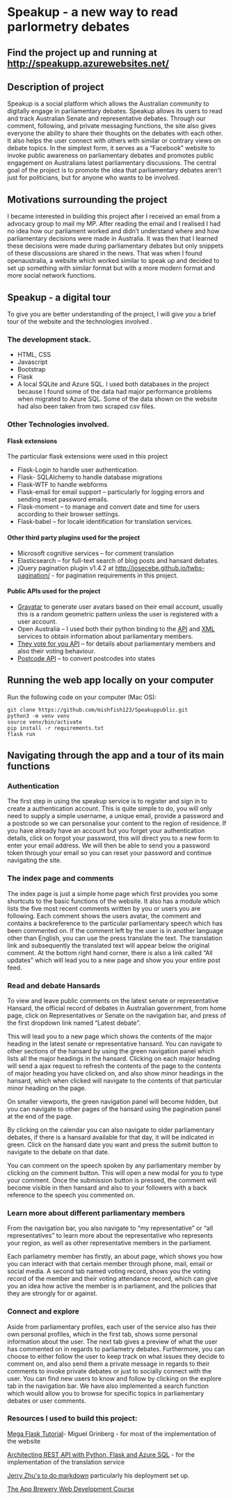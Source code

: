 # Speakup - a new way to read parlormetry debates

## Find the project up and running at http://speakupp.azurewebsites.net/
## Description of project

Speakup is a social platform which allows the Australian community to digitally engage in parliamentary debates. Speakup allows its users to read and track Australian Senate and representative debates. Through our comment, following, and private messaging functions, the site also gives everyone the ability to share their thoughts on the debates with each other. It also helps the user connect with others with similar or contrary views on debate topics. In the simplest form, it serves as a “Facebook” website to invoke public awareness on parliamentary debates and promotes public engagement on Australians latest parliamentary discussions. The central goal of the project is to promote the idea that parliamentary debates aren't just for politicians, but for anyone who wants to be involved.

## Motivations surrounding the project

I became interested in building this project after I received an email from a advocacy group to mail my MP. After reading the email and I realised I had no idea how our parliament worked and didn’t understand where and how parliamentary decisions were made in Australia. It was then that I learned these decisions were made during parliamentary debates but only snippets of these discussions are shared in the news. That was when I found openaustralia, a website which worked similar to speak up and decided to set up something with similar format but with a more modern format and more social network functions.   

## Speakup - a digital tour

To give you are better understanding of the project, I will give you a brief tour of the website and the technologies involved .

### The development stack.
* HTML, CSS
* Javascript
* Bootstrap
* Flask
* A local SQLite and Azure SQL. I used both databases in the project because I found some of the data had major performance problems when migrated to Azure SQL. Some of the data shown on the website had also been taken from two scraped csv files.

### Other Technologies involved.

#### Flask extensions
The particular flask extensions were used in this project
* Flask-Login to handle user authentication.
* Flask- SQLAlchemy to handle database migrations
* Flask-WTF to handle webforms
* Flask-email for email support – particularly for logging errors and sending reset password emails.
* Flask-moment – to manage and convert date and time for users according to their browser settings.
* Flask-babel – for locale identification for translation services.

#### Other third party plugins used for the project
* Microsoft cognitive services – for comment translation
* Elasticsearch – for full-text search of blog posts and hansard debates.
* jQuery pagination plugin v1.4.2 at  http://josecebe.github.io/twbs-pagination/ - for pagination requirements in this project.


#### Public APIs used for the project

*	[Gravatar](https://en.gravatar.com/) to generate user avatars based on their email account, usually this is a random  geometric pattern unless the user is registered with a user account.
* Open Australia – I used both their python binding to the [API](https://pypi.org/project/openaustralia/) and [XML](http://data.openaustralia.org.au/) services to obtain information about parliamentary members.
* [They vote for you API](https://theyvoteforyou.org.au/help/data) – for details about parliamentary members and also their voting behaviour.
* [Postcode API](https://postcodeapi.com.au/) – to convert postcodes into states

## Running the web app locally on your computer

Run the following code on your computer (Mac OS):

```
git clone https://github.com/mishfish123/Speakuppublic.git
python3 -m venv venv
source venv/bin/activate
pip install -r requirements.txt
flask run
```
## Navigating through the app and a tour of its main functions

### Authentication

The first step in using the speakup service is to register and sign in to create a authentication account. This is quite simple to do, you will only need to supply a simple username, a unique email, provide a password and a postcode so we can personalise your content to the region of residence. If you have already have an account but you forget your authentication details, click on forgot your password, this will direct you to a new form to enter your email address. We will then be able to send you a password token through your email so you can reset your password and continue navigating the site.

### The index page and comments

The index page is just a simple home page which first provides you some shortcuts to the basic functions of the website. It also has a module which lists the five most recent comments written by you or users you are following. Each comment shows the users avatar, the comment and contains a backreference to the particular parliamentary speech which has been commented on. If the comment left by the user is in another language other than English, you can use the press translate the text. The translation link and subsequently the translated text will appear below the original comment.  At the bottom right hand corner, there is also a link called “All updates” which will lead you to a new page and show you your entire post feed.


### Read and debate Hansards
To view and leave public comments on the latest senate or representative Hansard, the official record of debates in Australian government, from home page, click on Representatives or Senate on the navigation bar, and press of the first dropdown link named “Latest debate”.  

This will lead you to a new page which shows the contents of the major heading in the latest senate or representative hansard. You can navigate to other sections of the hansard by using the green navigation panel which lists all the major headings in the hansard. Clicking on each major heading will send a ajax request to refresh the contents of the page to the contents of major heading you have clicked on, and also show minor headings in the hansard, which when clicked will navigate to the contents of that particular minor heading on the page.

On smaller viewports, the green navigation panel will become hidden, but you can navigate to other pages of the hansard using the pagination panel at the end of the page.

By clicking on the calendar you can also navigate to older parliamentary debates, if there is a hansard available for that day, it will be indicated in green. Click on the hansard date you want and press the submit button to navigate to the debate on that date.

You can comment on the speech spoken by any parliamentary member by clicking on the comment button. This will open a new modal for you to type your comment. Once the submission button is pressed, the comment will become visible in then hansard and also to your followers with a back reference to the speech you commented on.

### Learn more about different parliamentary members

From the navigation bar, you also navigate to “my representative” or “all representatives” to learn more about the representative who represents your region, as well as other representative members in the parliament.

Each parliametry member has  firstly, an about page, which shows you how you can interact with that certain member through phone, mail, email or social media. A second tab named voting record, shows you the voting record of the member and their voting attendance record, which can give you an idea how active the member is in parliament, and the policies that they are strongly for or against.

### Connect and explore

Aside from parliamentary profiles, each user of the service also has their own personal profiles, which in the first tab, shows some personal information about the user. The next tab gives a preview of what the user has commented on in regards to parliametry debates. Furthermore, you can choose to either follow the user to keep track on what issues they decide to comment on, and also send them a private message in regards to their comments to invoke private debates or just to socially connect with the user.  You can find new users to know and follow by clicking on the explore tab in the navigation bar. We have also implemented a search function which would allow you to browse for specific topics in parliamentary debates or user comments.


### Resources I used to build this project:

[Mega Flask Tutorial](https://blog.miguelgrinberg.com/post/the-flask-mega-tutorial-part-i-hello-world)- Miguel Grinberg - for most of the implementation of the website

[Architecting REST API with Python, Flask and Azure SQL]((https://devblogs.microsoft.com/azure-sql/architecting-rest-api-with-python-flask-and-azure-sql/)) - for the implementation of the translation service

[Jerry Zhu's to do markdown](https://github.com/JerryyZhu/todo_markdown) particularly his deployment set up.

[The App Brewery Web Development Course](https://www.appbrewery.co/)
